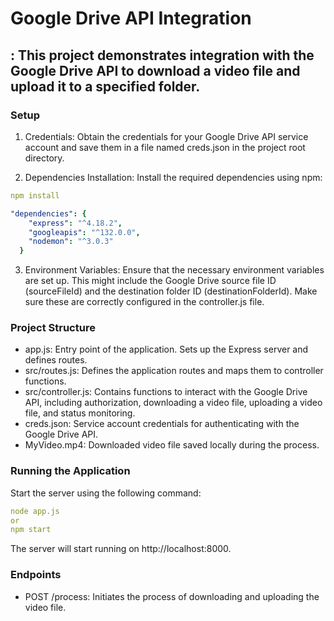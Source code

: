 # Google Drive API Integration

## : This project demonstrates integration with the Google Drive API to download a video file and upload it to a specified folder.

### Setup

1. Credentials: Obtain the credentials for your Google Drive API service account and save them in a file named creds.json in the project root directory.

2. Dependencies Installation: Install the required dependencies using npm:

```yaml
npm install

"dependencies": {
    "express": "^4.18.2",
    "googleapis": "^132.0.0",
    "nodemon": "^3.0.3"
  }

```

3. Environment Variables: Ensure that the necessary environment variables are set up. This might include the Google Drive source file ID (sourceFileId) and the destination folder ID (destinationFolderId). Make sure these are correctly configured in the controller.js file.

### Project Structure

- app.js: Entry point of the application. Sets up the Express server and defines routes.
- src/routes.js: Defines the application routes and maps them to controller functions.
- src/controller.js: Contains functions to interact with the Google Drive API, including authorization, downloading a video file, uploading a video file, and status monitoring.
- creds.json: Service account credentials for authenticating with the Google Drive API.
- MyVideo.mp4: Downloaded video file saved locally during the process.

### Running the Application

Start the server using the following command:

```yaml
node app.js
or
npm start
```

The server will start running on http://localhost:8000.

### Endpoints

- POST /process: Initiates the process of downloading and uploading the video file.

